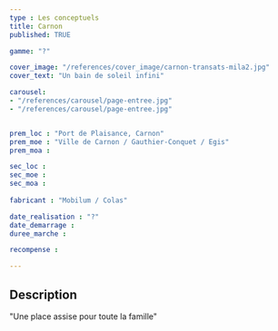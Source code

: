 ```yaml
---
type : Les conceptuels
title: Carnon
published: TRUE

gamme: "?" 

cover_image: "/references/cover_image/carnon-transats-mila2.jpg"
cover_text: "Un bain de soleil infini"

carousel: 
- "/references/carousel/page-entree.jpg"
- "/references/carousel/page-entree.jpg"


prem_loc : "Port de Plaisance, Carnon"
prem_moe : "Ville de Carnon / Gauthier-Conquet / Egis"
prem_moa :

sec_loc :
sec_moe :
sec_moa :
 
fabricant : "Mobilum / Colas"

date_realisation : "?"
date_demarrage :
duree_marche :

recompense : 

---
```


## Description
 "Une place assise pour toute la famille"